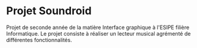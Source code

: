# Projet Soundroid

Projet de seconde année de la matière Interface graphique à l'ESIPE filière Informatique.
Le projet consiste à réaliser un lecteur musical agrémenté de différentes fonctionnalités.